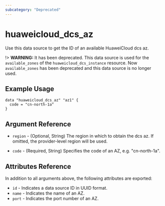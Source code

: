 ```yaml
---
subcategory: "Deprecated"
---
```


# huaweicloud_dcs_az

Use this data source to get the ID of an available HuaweiCloud dcs az.

!> **WARNING:** It has been deprecated. This data source is used for the `available_zones` of the
`huaweicloud_dcs_instance` resource. Now `available_zones` has been deprecated and this data source is no longer used.

## Example Usage

```hcl
data "huaweicloud_dcs_az" "az1" {
  code = "cn-north-1a"
}
```

## Argument Reference

* `region` - (Optional, String) The region in which to obtain the dcs az. If omitted, the provider-level region will be
  used.

* `code` - (Required, String) Specifies the code of an AZ, e.g. "cn-north-1a".

## Attributes Reference

In addition to all arguments above, the following attributes are exported:

* `id` - Indicates a data source ID in UUID format.
* `name` - Indicates the name of an AZ.
* `port` - Indicates the port number of an AZ.
